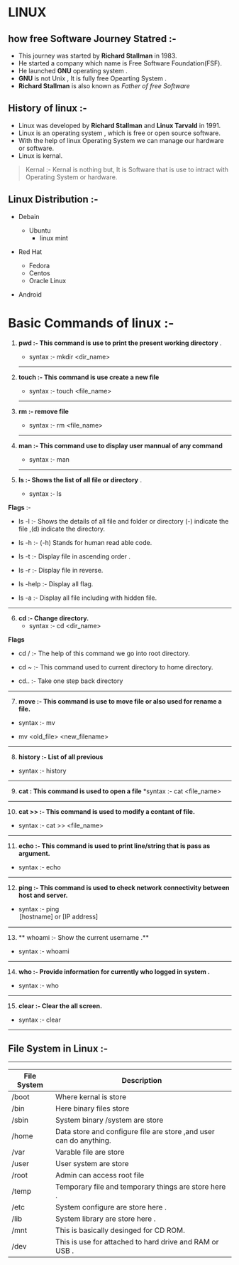 # LINUX
## how free Software Journey Statred :-
* This journey was started by **Richard Stallman** in 1983.
* He started a company which name is Free Software Foundation(FSF).
* He launched __GNU__ operating system .
* **GNU** is not Unix , It is fully free Opearting System .
* **Richard Stallman** is also known as *Father of free Software*
## History of linux :-
* Linux was developed by **Richard Stallman** and **Linux Tarvald** in 1991. 
* Linux is an operating system , which is free or open source software.
* With the help of linux Operating System we can manage our hardware or software.
* Linux is kernal.
> Kernal :- Kernal is nothing but, It is Software that is use to intract with Operating System or hardware.

## Linux Distribution :-

* Debain
  * Ubuntu
    * linux mint
* Red Hat

  * Fedora
  * Centos
  * Oracle Linux

* Android

# Basic Commands of linux :-

1. **pwd :- This command is use to print the present  working directory** .
   * syntax :- mkdir <dir_name>

   ---

2. **touch :- This command is use create a new file**
   * syntax :- touch <file_name>

   --- 

3. **rm :- remove file**
    * syntax :- rm <file_name>

    ---
4. **man :-  This command use to display user mannual of any command**
    * syntax :-  man 

    ---

5. **ls :-  Shows the list of all file or directory** .
    * syntax :- ls

  **Flags** :- 
* ls -l :-  Shows the details of all file and folder or directory (-) indicate the file ,(d) indicate the directory.

* ls -h :- (-h) Stands for human read able code.

* ls -t :- Display file in ascending order . 

* ls -r :- Display file in reverse.

* ls -help :- Display all flag.

* ls -a :- Display all file including with hidden file.

---

6. **cd :- Change directory.**
    * syntax :- cd <dir_name>

  **Flags**

* cd / :- The help of this command we go into root directory.

* cd ~ :- This command used to current directory to home directory.

* cd.. :- Take one step back directory

---

7. **move :- This command is use to move file or also used for rename a file.**

* syntax :- mv <file-name>

* mv  <old_file> <new_filename>

---

8. **history :- List of all previous**
* syntax :- history 

---

9. **cat : This command is used to  open a file**
*syntax :- cat <file_name>

---

10. **cat >> :- This command is used to modify a contant of file.**
* syntax :- cat >> <file_name>

---

11. **echo :- This command is used to print line/string that is pass as argument.**
* syntax :- echo <argumen>

---

12.  **ping :- This command is used to check network connectivity  between host and server.**
* syntax :- ping <option> [hostname] or [IP address]

---

13. ** whoami :- Show the current username .**
* syntax :- whoami

---

14. **who :- Provide information for currently who logged in system .**
* syntax :- who 

---

15. **clear :- Clear the all screen.** 
* syntax :- clear

---


## File System in Linux  :- 

____________________________________


| **File System** | **Description** |
|-----------------| ----------------|
| /boot           | Where kernal is store|
| /bin            | Here binary files store |
| /sbin           | System binary /system are store |
| /home           |Data store and configure file are store ,and user can do anything.|
| /var            | Varable file are store |
| /user           | User system are store |
| /root           | Admin can access root file |
| /temp           | Temporary file and temporary things are store here .|
| /etc            | System configure are store here .|
| /lib            | System library are store here .|
| /mnt            | This is basically desinged for CD ROM.|
| /dev            | This is use for attached to hard drive and RAM or USB .|













  


















